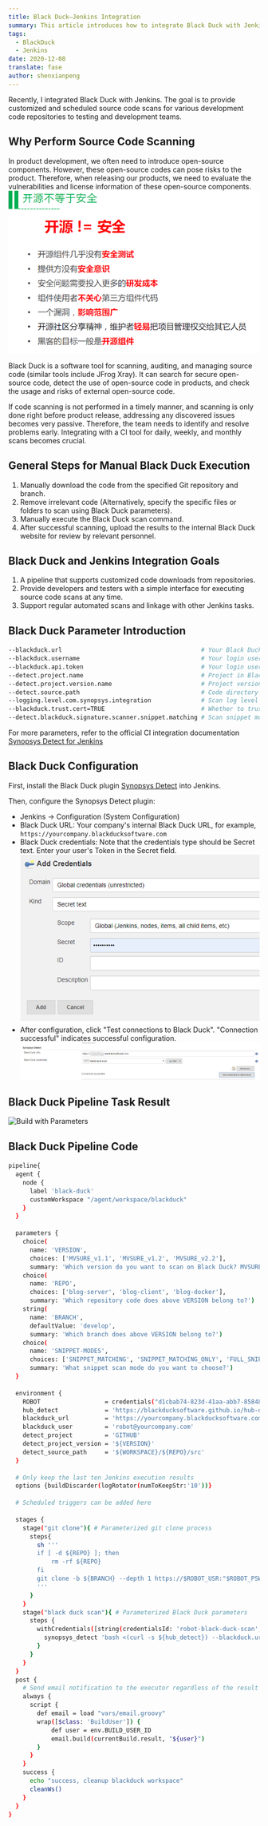 ```yaml
---
title: Black Duck—Jenkins Integration
summary: This article introduces how to integrate Black Duck with Jenkins to achieve automated security scanning and vulnerability detection for code repositories.
tags:
  - BlackDuck
  - Jenkins
date: 2020-12-08
translate: fase
author: shenxianpeng
---
```


Recently, I integrated Black Duck with Jenkins. The goal is to provide customized and scheduled source code scans for various development code repositories to testing and development teams.

## Why Perform Source Code Scanning



In product development, we often need to introduce open-source components. However, these open-source codes can pose risks to the product. Therefore, when releasing our products, we need to evaluate the vulnerabilities and license information of these open-source components.
![Open Source Does Not Equal Security](open-source.png)

Black Duck is a software tool for scanning, auditing, and managing source code (similar tools include JFrog Xray). It can search for secure open-source code, detect the use of open-source code in products, and check the usage and risks of external open-source code.

If code scanning is not performed in a timely manner, and scanning is only done right before product release, addressing any discovered issues becomes very passive. Therefore, the team needs to identify and resolve problems early. Integrating with a CI tool for daily, weekly, and monthly scans becomes crucial.

## General Steps for Manual Black Duck Execution

1. Manually download the code from the specified Git repository and branch.
2. Remove irrelevant code (Alternatively, specify the specific files or folders to scan using Black Duck parameters).
3. Manually execute the Black Duck scan command.
4. After successful scanning, upload the results to the internal Black Duck website for review by relevant personnel.

## Black Duck and Jenkins Integration Goals

1. A pipeline that supports customized code downloads from repositories.
2. Provide developers and testers with a simple interface for executing source code scans at any time.
3. Support regular automated scans and linkage with other Jenkins tasks.

## Black Duck Parameter Introduction

```bash
--blackduck.url                                       # Your Black Duck URL
--blackduck.username                                  # Your login username
--blackduck.api.token                                 # Your login user Token
--detect.project.name                                 # Project in Black Duck
--detect.project.version.name                         # Project version number
--detect.source.path                                  # Code directory to scan
--logging.level.com.synopsys.integration              # Scan log level
--blackduck.trust.cert=TRUE                           # Whether to trust socket (SSL)
--detect.blackduck.signature.scanner.snippet.matching # Scan snippet mode
```

For more parameters, refer to the official CI integration documentation [Synopsys Detect for Jenkins](https://synopsys.atlassian.net/wiki/spaces/INTDOCS/pages/71106939/Synopsys+Detect+for+Jenkins)

## Black Duck Configuration

First, install the Black Duck plugin [Synopsys Detect](https://wiki.jenkins.io/display/JENKINS/Synopsys+Detect+Plugin) into Jenkins.

Then, configure the Synopsys Detect plugin:

* Jenkins -> Configuration (System Configuration)
* Black Duck URL: Your company's internal Black Duck URL, for example, `https://yourcompany.blackducksoftware.com`
* Black Duck credentials: Note that the credentials type should be Secret text.  Enter your user's Token in the Secret field.
![Secret text Configuration](blackduck-credentials.png)
* After configuration, click "Test connections to Black Duck".  "Connection successful" indicates successful configuration.
![Connection successful](blackduck-config.png)

## Black Duck Pipeline Task Result

![Build with Parameters](blackduck-Jenkins-job.png)

## Black Duck Pipeline Code

```bash
pipeline{
  agent {
    node {
      label 'black-duck'
      customWorkspace "/agent/workspace/blackduck"
    }
  }

  parameters {
    choice(
      name: 'VERSION',
      choices: ['MVSURE_v1.1', 'MVSURE_v1.2', 'MVSURE_v2.2'],
      summary: 'Which version do you want to scan on Black Duck? MVSURE_v1.1, MVSURE_v1.2 or others?')
    choice(
      name: 'REPO',
      choices: ['blog-server', 'blog-client', 'blog-docker'],
      summary: 'Which repository code does above VERSION belong to?')
    string(
      name: 'BRANCH',
      defaultValue: 'develop',
      summary: 'Which branch does above VERSION belong to?')
    choice(
      name: 'SNIPPET-MODES',
      choices: ['SNIPPET_MATCHING', 'SNIPPET_MATCHING_ONLY', 'FULL_SNIPPET_MATCHING', 'FULL_SNIPPET_MATCHING_ONLY', 'NONE'],
      summary: 'What snippet scan mode do you want to choose?')
  }

  environment {
    ROBOT                  = credentials("d1cbab74-823d-41aa-abb7-858485121212")
    hub_detect             = 'https://blackducksoftware.github.io/hub-detect/hub-detect.sh'
    blackduck_url          = 'https://yourcompany.blackducksoftware.com'
    blackduck_user         = 'robot@yourcompany.com'
    detect_project         = 'GITHUB'
    detect_project_version = '${VERSION}'
    detect_source_path     = '${WORKSPACE}/${REPO}/src'
  }

  # Only keep the last ten Jenkins execution results
  options {buildDiscarder(logRotator(numToKeepStr:'10'))}

  # Scheduled triggers can be added here

  stages {
    stage("git clone"){ # Parameterized git clone process
      steps{
        sh '''
        if [ -d ${REPO} ]; then
            rm -rf ${REPO}
        fi
        git clone -b ${BRANCH} --depth 1 https://$ROBOT_USR:"$ROBOT_PSW"@git.yourcompany.com/scm/github/${REPO}.git
        '''
      }
    }
    stage("black duck scan"){ # Parameterized Black Duck parameters
      steps {
        withCredentials([string(credentialsId: 'robot-black-duck-scan', variable: 'TOKEN')]) { # Use withCredentials to obtain Token
          synopsys_detect 'bash <(curl -s ${hub_detect}) --blackduck.url=${blackduck_url} --blackduck.username=${blackduck_user} --blackduck.api.token=${TOKEN} --detect.project.name=${detect_project} --detect.project.version.name=${detect_project_version} --detect.source.path=${detect_source_path} --logging.level.com.synopsys.integration=debug --blackduck.trust.cert=TRUE --detect.blackduck.signature.scanner.snippet.matching=${SNIPPET-MODES}'
        }
      }
    }
  }
  post {
    # Send email notification to the executor regardless of the result
    always {
      script {
        def email = load "vars/email.groovy"
        wrap([$class: 'BuildUser']) {
            def user = env.BUILD_USER_ID
            email.build(currentBuild.result, "${user}")
        }
      }
    }
    success {
      echo "success, cleanup blackduck workspace"
      cleanWs()
    }
  }
}
```